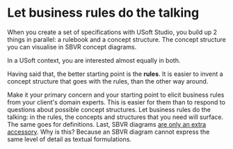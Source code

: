 # Let business rules do the talking

When you create a set of specifications with USoft Studio, you build up 2 things in parallel: a rulebook and a concept structure. The concept structure you can visualise in SBVR concept diagrams.

In a USoft context, you are interested almost equally in both.

Having said that, the better starting point is the **rules**. It is easier to invent a concept structure that goes with the rules, than the other way around.

Make it your primary concern and your starting point to elicit business rules from your client's domain experts. This is easier for them than to respond to questions about possible concept structures. Let business rules do the talking: in the rules, the concepts and structures that you need will surface. The same goes for definitions. Last, SBVR diagrams [are only an extra accessory](/docs/Business%20rules/How%20to%20model%20a%20vocabulary%20successfully/Consider%20SBVR%20diagrams%20as%20helpful%20but%20secondary.md). Why is this? Because an SBVR diagram cannot express the same level of detail as textual formulations.